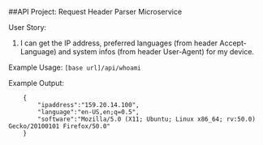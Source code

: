 ##API Project: Request Header Parser Microservice

User Story:

1. I can get the IP address, preferred languages (from header Accept-Language) and system infos (from header User-Agent) for my device.

Example Usage:
`[base url]/api/whoami`

Example Output:
```
    {
        "ipaddress":"159.20.14.100",
        "language":"en-US,en;q=0.5",
        "software":"Mozilla/5.0 (X11; Ubuntu; Linux x86_64; rv:50.0) Gecko/20100101 Firefox/50.0"
    }
```